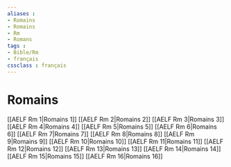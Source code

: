 ```yaml
---
aliases : 
- Romains
- Romains
- Rm
- Romans
tags : 
- Bible/Rm
- français
cssclass : français
---
```


# Romains

[[AELF Rm 1|Romains 1]]
[[AELF Rm 2|Romains 2]]
[[AELF Rm 3|Romains 3]]
[[AELF Rm 4|Romains 4]]
[[AELF Rm 5|Romains 5]]
[[AELF Rm 6|Romains 6]]
[[AELF Rm 7|Romains 7]]
[[AELF Rm 8|Romains 8]]
[[AELF Rm 9|Romains 9]]
[[AELF Rm 10|Romains 10]]
[[AELF Rm 11|Romains 11]]
[[AELF Rm 12|Romains 12]]
[[AELF Rm 13|Romains 13]]
[[AELF Rm 14|Romains 14]]
[[AELF Rm 15|Romains 15]]
[[AELF Rm 16|Romains 16]]
